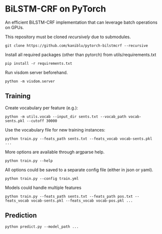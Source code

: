 # BiLSTM-CRF on PyTorch #

An efficient BiLSTM-CRF implementation that can leverage batch operations on
GPUs.

This repository must be cloned *recursively* due to submodules.

    git clone https://github.com/kaniblu/pytorch-bilstmcrf --recursive

Install all required packages (other than pytorch) from utils/requirements.txt

    pip install -r requirements.txt

Run visdom server beforehand.

    python -m visdom.server

## Training ##

Create vocabulary per feature (e.g.):

    python -m utils.vocab --input_dir sents.txt --vocab_path vocab-sents.pkl --cutoff 30000

Use the vocabulary file for new training instances:

    python train.py --feats_path sents.txt --feats_vocab vocab-sents.pkl ...

More options are available through argparse help.

    python train.py --help

All options could be saved to a separate config file (either in json or yaml).

    python train.py --config train.yml

Models could handle multiple features

    python train.py --feats_path sents.txt --feats_path pos.txt --feats_vocab vocab-sents.pkl --feats_vocab vocab-pos.pkl ...

## Prediction ##

    python predict.py --model_path ...